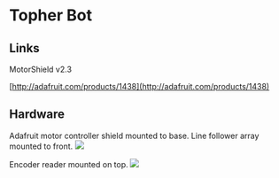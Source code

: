 # Topher Bot

## Links

MotorShield v2.3

[http://adafruit.com/products/1438](http://adafruit.com/products/1438)

## Hardware

Adafruit motor controller shield mounted to base. Line follower array mounted to front.
![](https://github.com/topherCantrell/topherBot/blob/master/art/bottom.jpg)

Encoder reader mounted on top.
![](https://github.com/topherCantrell/topherBot/blob/master/art/cover.jpg)
